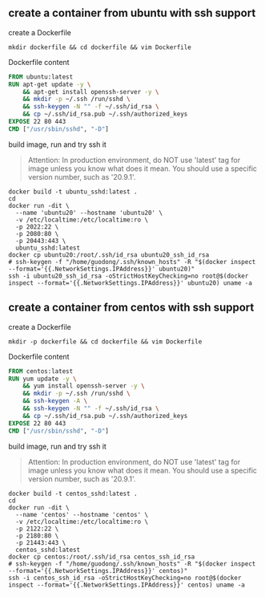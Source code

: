 ## create a container from ubuntu with ssh support
create a Dockerfile
```shell script
mkdir dockerfile && cd dockerfile && vim Dockerfile
```

Dockerfile content
```dockerfile
FROM ubuntu:latest
RUN apt-get update -y \
    && apt-get install openssh-server -y \
    && mkdir -p ~/.ssh /run/sshd \
    && ssh-keygen -N "" -f ~/.ssh/id_rsa \
    && cp ~/.ssh/id_rsa.pub ~/.ssh/authorized_keys
EXPOSE 22 80 443
CMD ["/usr/sbin/sshd", "-D"]
```

build image, run and try ssh it
> Attention: In production environment, do NOT use 'latest' tag for image unless you know what does it mean.
> You should use a specific version number, such as '20.9.1'.
```shell script
docker build -t ubuntu_sshd:latest .
cd
docker run -dit \
  --name 'ubuntu20' --hostname 'ubuntu20' \
  -v /etc/localtime:/etc/localtime:ro \
  -p 2022:22 \
  -p 2080:80 \
  -p 20443:443 \
  ubuntu_sshd:latest
docker cp ubuntu20:/root/.ssh/id_rsa ubuntu20_ssh_id_rsa
# ssh-keygen -f "/home/guodong/.ssh/known_hosts" -R "$(docker inspect --format='{{.NetworkSettings.IPAddress}}' ubuntu20)"
ssh -i ubuntu20_ssh_id_rsa -oStrictHostKeyChecking=no root@$(docker inspect --format='{{.NetworkSettings.IPAddress}}' ubuntu20) uname -a
```

## create a container from centos with ssh support
create a Dockerfile
```shell script
mkdir -p dockerfile && cd dockerfile && vim Dockerfile
```

Dockerfile content
```dockerfile
FROM centos:latest
RUN yum update -y \
    && yum install openssh-server -y \
    && mkdir -p ~/.ssh /run/sshd \
    && ssh-keygen -A \
    && ssh-keygen -N "" -f ~/.ssh/id_rsa \
    && cp ~/.ssh/id_rsa.pub ~/.ssh/authorized_keys
EXPOSE 22 80 443
CMD ["/usr/sbin/sshd", "-D"]
```

build image, run and try ssh it
> Attention: In production environment, do NOT use 'latest' tag for image unless you know what does it mean.
> You should use a specific version number, such as '20.9.1'.
```shell script
docker build -t centos_sshd:latest .
cd
docker run -dit \
  --name 'centos' --hostname 'centos' \
  -v /etc/localtime:/etc/localtime:ro \
  -p 2122:22 \
  -p 2180:80 \
  -p 21443:443 \
  centos_sshd:latest
docker cp centos:/root/.ssh/id_rsa centos_ssh_id_rsa
# ssh-keygen -f "/home/guodong/.ssh/known_hosts" -R "$(docker inspect --format='{{.NetworkSettings.IPAddress}}' centos)"
ssh -i centos_ssh_id_rsa -oStrictHostKeyChecking=no root@$(docker inspect --format='{{.NetworkSettings.IPAddress}}' centos) uname -a
```
